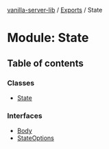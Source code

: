 [vanilla-server-lib](../README.md) / [Exports](../modules.md) / State

# Module: State

## Table of contents

### Classes

- [State](../classes/state.state-1.md)

### Interfaces

- [Body](../interfaces/state.body.md)
- [StateOptions](../interfaces/state.stateoptions.md)
